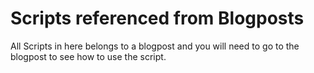 # Scripts referenced from Blogposts

All Scripts in here belongs to a blogpost and you will need to go to the blogpost to see how to use the script. 
